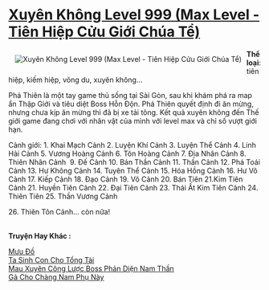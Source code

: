 <a href="https://utruyen.com/truyen/xuyen-khong-level-999-max-level-tien-hiep-cuu-gioi-chua-te/17636/" title="Xuyên Không Level 999 (Max Level - Tiên Hiệp Cửu Giới Chúa Tể)"><h1>Xuyên Không Level 999 (Max Level - Tiên Hiệp Cửu Giới Chúa Tể)</h1></a><div style="display:table"><img align="right" style="float: left; padding: 10px;" src="https://utruyen.com/images/story/200x260/xuyen-khong-level-999-max-level-tien-hiep-cuu-gioi-chua-te.jpg" alt="Xuyên Không Level 999 (Max Level - Tiên Hiệp Cửu Giới Chúa Tể)"><b>Thể loại</b>: tiên hiệp, kiếm hiệp, võng du, xuyên không...<p></p>Phá Thiên là một tay game thủ sống tại Sài Gòn, sau khi khám phá ra map ẩn Thập Giới và tiêu diệt Boss Hỗn Độn. Phá Thiên quyết định đi ăn mừng, nhưng chưa kịp ăn mừng thì đã bị xe tải tông. Kết quả xuyên không đến Thế giới game đang chơi với nhân vật của mình với level max và chỉ số vượt giới hạn.<p></p>Cảnh giới: 1. Khai Mạch Cảnh 2. Luyện Khí Cảnh 3. Luyện Thể Cảnh 4. Linh Hải Cảnh 5. Vương Hoàng Cảnh 6. Tôn Hoàng Cảnh 7. Địa Nhân Cảnh 8. Thiên Nhân Cảnh  9. Đế Cảnh 10. Bán Thần Cảnh 11. Thần Cảnh 12. Phá Toái Cảnh 13. Hư Không Cảnh 14. Tuyên Thể Cảnh 15. Hóa Hồng Cảnh 16. Hư Vô Cảnh 17. Kiếp Cảnh 18. Đạo Cảnh 19. Vô Cảnh 20. Bán Tiên 21.Kim Tiên Cảnh 21. Huyền Tiên Cảnh 22. Đại Tiên Cảnh 23. Thái Ất Kim Tiên Cảnh 24. Thiên Tiên 25. Thần Vương Cảnh<p></p>26. Thiên Tôn Cảnh... còn nữa!</div><p><br><b>Truyện Hay Khác :</b></p><a href="https://utruyen.com/truyen/muu-do/19500/" alt="Mưu Đồ">Mưu Đồ</a><br/><a href="https://www.flickr.com/photos/184340401@N07/48818622623/" alt="Ta Sinh Con Cho Tổng Tài">Ta Sinh Con Cho Tổng Tài</a><br/><a href="https://www.flickr.com/photos/184340401@N07/48743249728/" alt="Mau Xuyên Công Lược Boss Phản Diện Nam Thần">Mau Xuyên Công Lược Boss Phản Diện Nam Thần</a><br/><a href="https://github.com/quanluxury/ngontinhhot/tree/master/truyenhay/19083/" alt="Gả Cho Chàng Nam Phụ Này">Gả Cho Chàng Nam Phụ Này</a><br/>